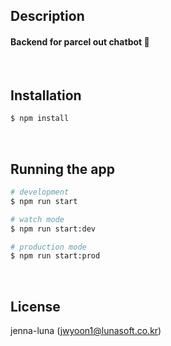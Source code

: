 
## Description

#### Backend for parcel out chatbot 💬

<br>

## Installation

```bash
$ npm install
```

<br>

## Running the app

```bash
# development
$ npm run start

# watch mode
$ npm run start:dev

# production mode
$ npm run start:prod
```

<br>

## License

jenna-luna (jwyoon1@lunasoft.co.kr)
